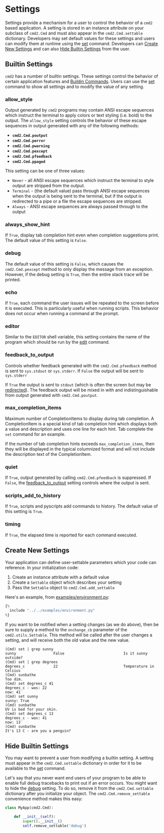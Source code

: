 # Settings

Settings provide a mechanism for a user to control the behavior of a `cmd2` based application. A setting is stored in an instance attribute on your subclass of `cmd2.Cmd` and must also appear in the `cmd2.Cmd.settable` dictionary. Developers may set default values for these settings and users can modify them at runtime using the [set](./builtin_commands.md#set) command. Developers can [Create New Settings](#create-new-settings) and can also [Hide Builtin Settings](#hide-builtin-settings) from the user.

## Builtin Settings

`cmd2` has a number of builtin settings. These settings control the behavior of certain application features and [Buildin Commands](./builtin_commands.md). Users can use the [set](./builtin_commands.md#set) command to show all settings and to modify the value of any setting.

### allow_style

Output generated by `cmd2` programs may contain ANSI escape sequences which instruct the terminal to apply colors or text styling (i.e. bold) to the output. The `allow_style` setting controls the behavior of these escape sequences in output generated with any of the following methods:

-   **`cmd2.Cmd.poutput`**
-   **`cmd2.Cmd.perror`**
-   **`cmd2.Cmd.pwarning`**
-   **`cmd2.Cmd.pexcept`**
-   **`cmd2.Cmd.pfeedback`**
-   **`cmd2.Cmd.ppaged`**

This setting can be one of three values:

-   `Never` - all ANSI escape sequences which instruct the terminal to style output are stripped from the output.
-   `Terminal` - (the default value) pass through ANSI escape sequences when the output is being sent to the terminal, but if the output is redirected to a pipe or a file the escape sequences are stripped.
-   `Always` - ANSI escape sequences are always passed through to the output

### always_show_hint

If `True`, display tab completion hint even when completion suggestions print. The default value of this setting is `False`.

### debug

The default value of this setting is `False`, which causes the `cmd2.Cmd.pexcept` method to only display the message from an exception. However, if the debug setting is `True`, then the entire stack trace will be printed.

### echo

If `True`, each command the user issues will be repeated to the screen before it is executed. This is particularly useful when running scripts. This behavior does not occur when running a command at the prompt.

### editor

Similar to the `EDITOR` shell variable, this setting contains the name of the program which should be run by the [edit](./builtin_commands.md#edit) command.

### feedback_to_output

Controls whether feedback generated with the `cmd2.Cmd.pfeedback` method is sent to `sys.stdout` or `sys.stderr`. If `False` the output will be sent to `sys.stderr`

If `True` the output is sent to `stdout` (which is often the screen but may be [redirected](./redirection.md#output-redirection-and-pipes)). The feedback output will be mixed in with and indistinguishable from output generated with `cmd2.Cmd.poutput`.

### max_completion_items

Maximum number of CompletionItems to display during tab completion. A CompletionItem is a special kind of tab completion hint which displays both a value and description and uses one line for each hint. Tab complete the `set` command for an example.

If the number of tab completion hints exceeds `max_completion_items`, then they will be displayed in the typical columnized format and will not include the description text of the CompletionItem.

### quiet

If `True`, output generated by calling `cmd2.Cmd.pfeedback` is suppressed. If `False`, the [feedback_to_output](#feedback_to_output) setting controls where the output is sent.

### scripts_add_to_history

If `True`, scripts and pyscripts add commands to history. The default value of this setting is `True`.

### timing

If `True`, the elapsed time is reported for each command executed.

## Create New Settings

Your application can define user-settable parameters which your code can reference. In your initialization code:

1.  Create an instance attribute with a default value
1.  Create a `Settable` object which describes your setting
1.  Pass the `Settable` object to `cmd2.Cmd.add_settable`

Here's an example, from [examples/environment.py](https://github.com/python-cmd2/cmd2/blob/master/examples/environment.py):

```py
{%
  include "../../examples/environment.py"
%}
```

If you want to be notified when a setting changes (as we do above), then be sure to supply a method to the `onchange_cb` parameter of the `cmd2.utils.Settable`. This method will be called after the user changes a setting, and will receive both the old value and the new value.

```text
(Cmd) set | grep sunny
sunny                 False                           Is it sunny outside?
(Cmd) set | grep degrees
degrees_c             22                              Temperature in Celsius
(Cmd) sunbathe
Too dim.
(Cmd) set degrees_c 41
degrees_c - was: 22
now: 41
(Cmd) set sunny
sunny: True
(Cmd) sunbathe
UV is bad for your skin.
(Cmd) set degrees_c 13
degrees_c - was: 41
now: 13
(Cmd) sunbathe
It's 13 C - are you a penguin?
```

## Hide Builtin Settings

You may want to prevent a user from modifying a builtin setting. A setting must appear in the `cmd2.Cmd.settable` dictionary in order for it to be available to the [set](./builtin_commands.md#set) command.

Let's say that you never want end users of your program to be able to enable full debug tracebacks to print out if an error occurs. You might want to hide the [debug](#debug) setting. To do so, remove it from the `cmd2.Cmd.settable` dictionary after you initialize your object. The `cmd2.Cmd.remove_settable` convenience method makes this easy:

```py
class MyApp(cmd2.Cmd):

    def __init__(self):
        super().__init__()
        self.remove_settable('debug')
```
